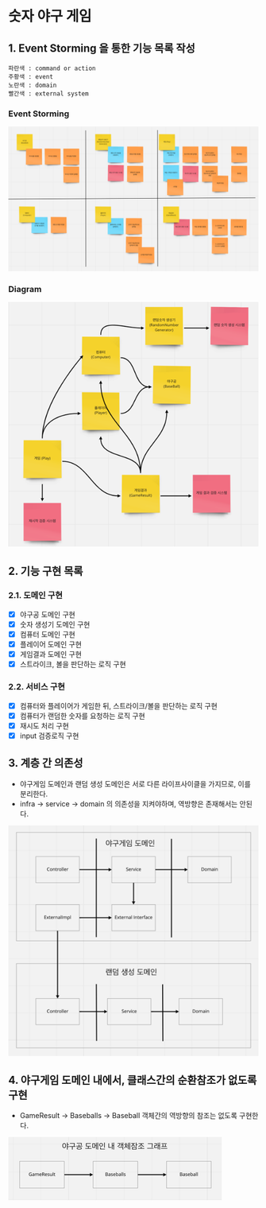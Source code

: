 # 숫자 야구 게임
## 1. Event Storming 을 통한 기능 목록 작성
```
파란색 : command or action
주황색 : event
노란색 : domain
빨간색 : external system
```
### Event Storming
![img.png](png/event_storming.png)
### Diagram
![img_1.png](png/diagram.png)

## 2. 기능 구현 목록
### 2.1. 도메인 구현
- [x] 야구공 도메인 구현
- [x] 숫자 생성기 도메인 구현
- [x] 컴퓨터 도메인 구현
- [x] 플레이어 도메인 구현 
- [x] 게임결과 도메인 구현
- [x] 스트라이크, 볼을 판단하는 로직 구현
### 2.2. 서비스 구현
- [x] 컴퓨터와 플레이어가 게임한 뒤, 스트라이크/볼을 판단하는 로직 구현
- [x] 컴퓨터가 랜덤한 숫자를 요청하는 로직 구현
- [x] 재시도 처리 구현
- [x] input 검증로직 구현

## 3. 계층 간 의존성
- 야구게임 도메인과 랜덤 생성 도메인은 서로 다른 라이프사이클을 가지므로, 이를 분리한다.
- infra -> service -> domain 의 의존성을 지켜야하며, 역방향은 존재해서는 안된다.

![img.png](png/layer_dependency_graph.png)

## 4. 야구게임 도메인 내에서, 클래스간의 순환참조가 없도록 구현
- GameResult -> Baseballs -> Baseball 객체간의 역방향의 참조는 없도록 구현한다.

![img.png](png/baseball_domain_object_reference_graph.png)